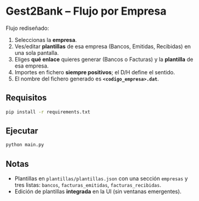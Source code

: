 # Gest2Bank – Flujo por Empresa

Flujo rediseñado:
1) Seleccionas la **empresa**.
2) Ves/editar **plantillas** de esa empresa (Bancos, Emitidas, Recibidas) en una sola pantalla.
3) Eliges **qué enlace** quieres generar (Bancos o Facturas) y la **plantilla** de esa empresa.
4) Importes en fichero **siempre positivos**; el D/H define el sentido.
5) El nombre del fichero generado es **`<codigo_empresa>.dat`**.

## Requisitos
```bash
pip install -r requirements.txt
```

## Ejecutar
```bash
python main.py
```

## Notas
- Plantillas en `plantillas/plantillas.json` con una sección `empresas` y tres listas: `bancos`, `facturas_emitidas`, `facturas_recibidas`.
- Edición de plantillas **integrada** en la UI (sin ventanas emergentes).

